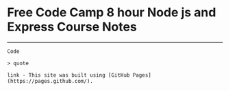 # Free Code Camp 8 hour Node js and Express Course Notes





















___________________________________________________________

```
Code

> quote

link - This site was built using [GitHub Pages](https://pages.github.com/).
```
